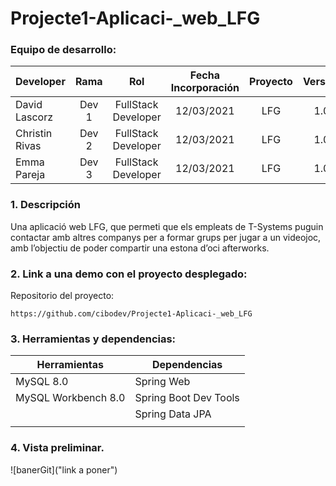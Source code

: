 # Projecte1-Aplicaci-_web_LFG

### Equipo de desarrollo:

| Developer | Rama | Rol | Fecha Incorporación | Proyecto | Versión |
| --- | :---:  | :---:  | :---:  | :---: | :---:  |
| David Lascorz | Dev 1 | FullStack Developer | 12/03/2021 | LFG  | 1.0  |
| Christin Rivas | Dev 2 | FullStack Developer | 12/03/2021 | LFG  | 1.0  | 
| Emma Pareja | Dev 3 | FullStack Developer| 12/03/2021 | LFG  | 1.0  |

### 1. Descripción

Una aplicació web LFG, que permeti que els empleats de T-Systems puguin contactar amb altres companys per a formar grups per jugar a un videojoc, amb l’objectiu de poder compartir una estona d’oci afterworks.

###  2. Link a una demo con el proyecto desplegado:

Repositorio del proyecto:
```
https://github.com/cibodev/Projecte1-Aplicaci-_web_LFG
```
###   3. Herramientas y dependencias:

| Herramientas | Dependencias | 
| --- | --- | 
| MySQL 8.0 | Spring Web | 
| MySQL Workbench 8.0 | Spring Boot Dev Tools | 
|  | Spring Data JPA | 
|  |  | 

###  4. Vista preliminar.
![banerGit]("link a poner")
